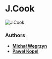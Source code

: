 # J.Cook

![J.Cook](https://github.com/mwegrzyn2311/J.Cook/blob/master/j_cook.jpeg)

### Authors
* **[Michał Węgrzyn](https://github.com/mwegrzyn2311)**
* **[Paweł Kopel](https://github.com/PKopel)**
